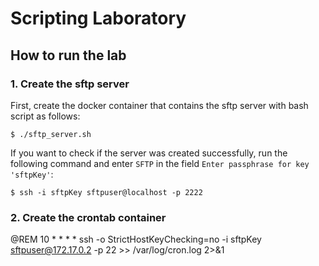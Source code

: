 # Scripting Laboratory

## How to run the lab

### 1. Create the sftp server

First, create the docker container that contains the sftp server with bash script as follows:

    $ ./sftp_server.sh

If you want to check if the server was created successfully, run the following command and enter `SFTP` in the field `Enter passphrase for key 'sftpKey'`:

    $ ssh -i sftpKey sftpuser@localhost -p 2222

### 2. Create the crontab container

@REM 10 * * * * ssh -o StrictHostKeyChecking=no -i sftpKey sftpuser@172.17.0.2 -p 22 >> /var/log/cron.log  2>&1